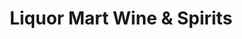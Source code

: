 ---
title: "Liquor Mart Wine & Spirits"
url: /broken-arrow/liquor-mart-wine-and-spirits/
shop: alcohol
---